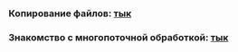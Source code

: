 ### Копирование файлов: [тык](https://github.com/ImMALWARE/Java-SP/tree/main/FileCopying)
### Знакомство с многопоточной обработкой: [тык](https://github.com/ImMALWARE/Java-SP/tree/main/Multithread)